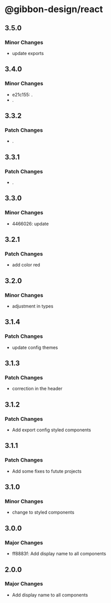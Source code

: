 # @gibbon-design/react

## 3.5.0

### Minor Changes

- update exports

## 3.4.0

### Minor Changes

- e21c155: .
- .

## 3.3.2

### Patch Changes

- .

## 3.3.1

### Patch Changes

- .

## 3.3.0

### Minor Changes

- 4466026: update

## 3.2.1

### Patch Changes

- add color red

## 3.2.0

### Minor Changes

- adjustment in types

## 3.1.4

### Patch Changes

- update config themes

## 3.1.3

### Patch Changes

- correction in the header

## 3.1.2

### Patch Changes

- Add export config styled components

## 3.1.1

### Patch Changes

- Add some fixes to futute projects

## 3.1.0

### Minor Changes

- change to styled components

## 3.0.0

### Major Changes

- ff8883f: Add display name to all components

## 2.0.0

### Major Changes

- Add display name to all components
